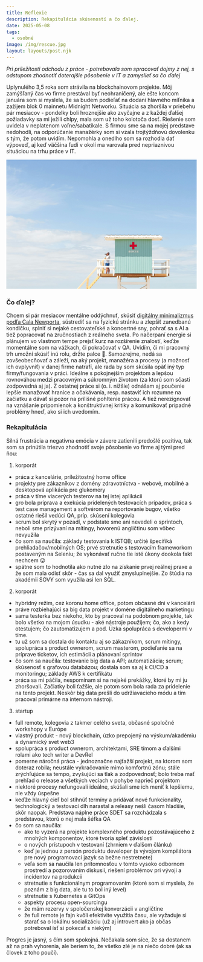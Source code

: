 ```yaml
---
title: Reflexie
description: Rekapitulácia skúseností a čo ďalej.
date: 2025-05-08
tags:
  - osobné
image: /img/rescue.jpg
layout: layouts/post.njk
---
```


*Pri príležitosti odchodu z práce - potrebovala som spracovať dojmy z nej, s odstupom zhodnotiť doterajšie pôsobenie v IT a zamyslieť sa čo ďalej*

Uplynulého 3,5 roka som strávila na blockchainovom projekte. Môj zamýšľaný čas vo firme prestával byť neohraničený, ale ešte koncom januára som si myslela, že sa budem podieľať na dodaní hlavného míľnika a zažijem blok 0 mainnetu Midnight Networku.
Situácia sa zhoršila v priebehu pár mesiacov - pondelky boli hroznejšie ako zvyčajne a z každej ďalšej požiadavky sa mi ježili chlpy, mala som už toho kolotoča dosť. Riešenie som uvidela v neplatenom voľne/sabatikale. S firmou sme sa na mojej predstave nedohodli, na odporúčanie manažérky som si vzala trojtýždňovú dovolenku s tým, že potom uvidím. Nepomohla a onedlho som sa rozhodla dať výpoveď, aj keď väčšina ľudí v okolí ma varovala pred nepriaznivou situáciou na trhu práce v IT.

![Záchrana](/img/rescue.jpg)

### Čo ďalej?

Chcem si pár mesiacov mentálne oddýchnuť, skúsiť [digitálny minimalizmus podľa Cala Newporta](https://www.databazeknih.cz/prehled-knihy/digitalni-minimalismus-425192), sústrediť sa na fyzickú stránku a zlepšiť zanedbanú kondičku, splniť si nejaké cestovateľské a koncertné sny, pohrať sa s AI a tiež popracovať na zručnostiach z reálneho sveta.
Po načerpaní energie si plánujem vo vlastnom tempe prejsť kurz na rozšírenie znalostí, keďže momentálne som na vážkach, či pokračovať v QA. Uvidím, či mi pracovný trh umožní skúsiť inú rolu, držte palce 🙂.
Samozrejme, nedá sa zovšeobecňovať a záleží, na aký projekt, manažéra a procesy (a možnosť ich ovplyvniť) v danej firme natrafí, ale rada by som skúsila opäť iný typ firmy/fungovania v práci. Ideálne s pokojnejším projektom a lepšou rovnováhou medzi pracovným a súkromným životom (za ktorú som sčasti zodpovedná aj ja). Z ostatnej práce si (o. i. nižšie) odnášam aj poučenie lepšie manažovať hranice a očakávania, resp. nastaviť ich rozumne na začiatku a dávať si pozor na prílišné pohltenie prácou. A tiež nerezignovať na vznášanie pripomienok a konštruktívnej kritiky a komunikovať prípadné problémy hneď, ako si ich uvedomím.

### Rekapitulácia

Silná frustrácia a negatívna emócia v závere zatienili predošlé pozitíva, tak som sa prinútila triezvo zhodnotiť svoje pôsobenie vo firme aj tými pred ňou:

1. korporát
- práca z kancelárie, príležitostný home office
- projekty pre zákazníkov z domény zdravotníctva - webové, mobilné a desktopová aplikácia pre glukomery
- práca v tíme viacerých testerov na tej istej aplikácii
- gro bola príprava a exekúcia pridelených testovacích prípadov, práca s test case management a softvérom na reportovanie bugov, všetko ostatné riešil vedúci QA, príp. skúsení kolegovia
- scrum bol skrytý v pozadí, v podstate sme ani nevedeli o sprintoch, neboli sme prizývaní na mítingy, hovorenú angličtinu som vôbec nevyužila
- čo som sa naučila: základy testovania k ISTQB; určité špecifiká prehliadačov/mobilných OS; prvé stretnutie s testovacím frameworkom postaveným na Seleniu; že vykonávať ručne tie isté úkony dookola fakt nechcem 😛
- spätne som to hodnotila ako nutné zlo na získanie prvej reálnej praxe a že som mala odísť skôr - čas sa dal využiť zmysluplnejšie. Zo štúdia na akadémii SOVY som využila asi len SQL.

2. korporát
- hybridný režim, cez koronu home office, potom občasné dni v kancelárii
- práve rozbiehajúci sa big data projekt v doméne digitálneho marketingu
- sama testerka bez niekoho, kto by pracoval na podobnom projekte, tak bolo všetko na mojom úsudku - aké nástroje použijem; čo, ako a kedy otestujem; čo zautomatizujem a pod. Úzka spolupráca s developermi v tíme.
- tu už som sa dostala do kontaktu aj so zákazníkom, scrum mítingy, spolupráca s product ownerom, scrum masterom, podieľanie sa na príprave ticketov, ich estimácii a plánovaní sprintov
- čo som sa naučila: testovanie big data a API; automatizácia; scrum; skúsenosť s grafovou databázou; dostala som sa aj k CI/CD a monitoringu; základy AWS k certifikátu
- práca sa mi páčila, nespomínam si na nejaké prekážky, ktoré by mi ju zhoršovali. Začiatky boli ťažšie, ale potom som bola rada za pridelenie na tento projekt. Neskôr big data prešli do udržiavacieho módu a tím pracoval primárne na internom nástroji.

3. startup
- full remote, kolegovia z takmer celého sveta, občasné spoločné workshopy v Európe
- vlastný produkt - nový blockchain, úzko prepojený na výskum/akadémiu a dynamický svet web3
- spolupráca s product ownerom, architektami, SRE tímom a ďalšími rolami ako tech writer a DevRel
- pomerne náročná práca - jednoznačne najťažší projekt, na ktorom som doteraz robila; neustále vykračovanie mimo komfortnú zónu; stále zrýchľujúce sa tempo, zvyšujúci sa tlak a zodpovednosť; bolo treba mať prehľad o release a všetkých veciach v pohybe naprieč projektom
- niektoré procesy nefungovali ideálne, skúšali sme ich meniť k lepšiemu, nie vždy úspešne
- keďže hlavný cieľ bol stihnúť termíny a pridávať nové funkcionality, technologický a testovací dlh narastal a releasy nešli časom hladšie, skôr naopak. Predstava náplne práce SDET sa rozchádzala s predstavou, ktorú o nej mala šéfka QA
- čo som sa naučila:
  - ako to vyzerá na projekte komplexného produktu pozostávajúceho z mnohých komponentov, ktoré tvoria spleť závislostí
  - o nových prístupoch v testovaní (zhrniem v ďalšom článku)
  - keď je jednou z persón produktu developer (s vývojom kompilátora pre nový programovací jazyk sa bežne nestretnete)
  - veľa som sa naučila len prítomnosťou v tomto vysoko odbornom prostredí a pozorovaním diskusií, riešení problémov pri vývoji a incidentov na produkcii
  - stretnutie s funkcionálnym programovaním (ktoré som si myslela, že poznám z big data, ale tu to bol iný level)
  - stretnutie s Kubernetes a GitOps
  - aspekty procesu open-sourcingu
  - že mám rezervy v spoločenskej konverzácii v angličtine
  - že full remote je fajn kvôli efektivite využitia času, ale vyžaduje si starať sa o lokálnu socializáciu (už aj introvert ako ja občas potreboval ísť si pokecať s niekým)

Progres je jasný, s čím som spokojná. Nečakala som síce, že sa dostanem až na prah vyhorenia, ale beriem to, že všetko zlé je na niečo dobré (ak sa človek z toho poučí).
